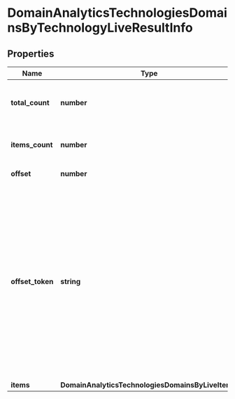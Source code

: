 # DomainAnalyticsTechnologiesDomainsByTechnologyLiveResultInfo

## Properties

| Name | Type | Description | Notes |
|------------ | ------------- | ------------- | -------------|
**total_count** | **number** | total number of relevant items in the database |[optional]|
**items_count** | **number** | number of items in the results array |[optional]|
**offset** | **number** | specified offset value |[optional]|
**offset_token** | **string** | token for subsequent requests<br>by specifying the unique offset_token when setting a new task, you will get the subsequent results of the initial task;<br>offset_token values are unique for each subsequent task |[optional]|
**items** | **DomainAnalyticsTechnologiesDomainsByLiveItem[]** | items array |[optional]|